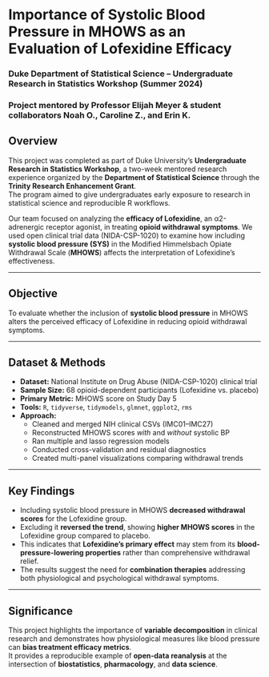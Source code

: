 # Importance of Systolic Blood Pressure in MHOWS as an Evaluation of Lofexidine Efficacy  
### Duke Department of Statistical Science – Undergraduate Research in Statistics Workshop (Summer 2024)
### Project mentored by Professor Elijah Meyer & student collaborators Noah O., Caroline Z., and Erin K. 

## Overview  
This project was completed as part of Duke University’s **Undergraduate Research in Statistics Workshop**, a two-week mentored research experience organized by the **Department of Statistical Science** through the **Trinity Research Enhancement Grant**.  
The program aimed to give undergraduates early exposure to research in statistical science and reproducible R workflows.

Our team focused on analyzing the **efficacy of Lofexidine**, an α2-adrenergic receptor agonist, in treating **opioid withdrawal symptoms**. We used open clinical trial data (NIDA-CSP-1020) to examine how including **systolic blood pressure (SYS)** in the Modified Himmelsbach Opiate Withdrawal Scale (**MHOWS**) affects the interpretation of Lofexidine’s effectiveness.

---

## Objective  
To evaluate whether the inclusion of **systolic blood pressure** in MHOWS alters the perceived efficacy of Lofexidine in reducing opioid withdrawal symptoms.

---

## Dataset & Methods  
- **Dataset:** National Institute on Drug Abuse (NIDA-CSP-1020) clinical trial  
- **Sample Size:** 68 opioid-dependent participants (Lofexidine vs. placebo)  
- **Primary Metric:** MHOWS score on Study Day 5  
- **Tools:** `R`, `tidyverse`, `tidymodels`, `glmnet`, `ggplot2`, `rms`  
- **Approach:**  
  - Cleaned and merged NIH clinical CSVs (IMC01–IMC27)  
  - Reconstructed MHOWS scores *with* and *without* systolic BP  
  - Ran multiple and lasso regression models  
  - Conducted cross-validation and residual diagnostics  
  - Created multi-panel visualizations comparing withdrawal trends

---

## Key Findings  
- Including systolic blood pressure in MHOWS **decreased withdrawal scores** for the Lofexidine group.  
- Excluding it **reversed the trend**, showing **higher MHOWS scores** in the Lofexidine group compared to placebo.  
- This indicates that **Lofexidine’s primary effect** may stem from its **blood-pressure-lowering properties** rather than comprehensive withdrawal relief.  
- The results suggest the need for **combination therapies** addressing both physiological and psychological withdrawal symptoms.

---

## Significance  
This project highlights the importance of **variable decomposition** in clinical research and demonstrates how physiological measures like blood pressure can **bias treatment efficacy metrics**.  
It provides a reproducible example of **open-data reanalysis** at the intersection of **biostatistics**, **pharmacology**, and **data science**.
